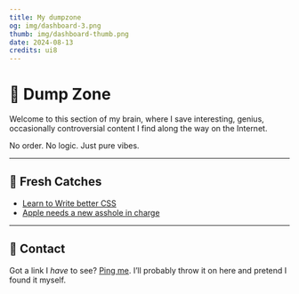 ```yaml
---
title: My dumpzone
og: img/dashboard-3.png
thumb: img/dashboard-thumb.png
date: 2024-08-13
credits: ui8
---
```


# 🧠 Dump Zone

Welcome to this section of my brain, where I save interesting, genius, occasionally controversial content I find along the way on the Internet.

No order. No logic. Just pure vibes.

---

## 🔗 Fresh Catches

- [Learn to Write better CSS](https://every-layout.dev/)
- [Apple needs a new asshole in charge](https://world.hey.com/dhh/apple-needs-a-new-asshole-in-charge-0bf46b94)

---

## 💬 Contact

Got a link I *have* to see? [Ping me](mailto:clintondavid46@gmail.com). I’ll probably throw it on here and pretend I found it myself.
